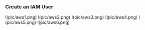 ### Create an IAM User
!(pic/aws1.png)
!(pic/aws2.png)
!(pic/aws3.png)
!(pic/aws4.png)
!(pic/aws5.png)
!(pic/aws6.png)
